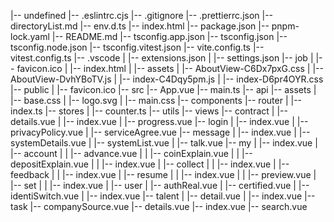 |-- undefined
    |-- .eslintrc.cjs
    |-- .gitignore
    |-- .prettierrc.json
    |-- directoryList.md
    |-- env.d.ts
    |-- index.html
    |-- package.json
    |-- pnpm-lock.yaml
    |-- README.md
    |-- tsconfig.app.json
    |-- tsconfig.json
    |-- tsconfig.node.json
    |-- tsconfig.vitest.json
    |-- vite.config.ts
    |-- vitest.config.ts
    |-- .vscode
    |   |-- extensions.json
    |   |-- settings.json
    |-- job
    |   |-- favicon.ico
    |   |-- index.html
    |   |-- assets
    |       |-- AboutView-C6Dx7pxG.css
    |       |-- AboutView-DvhYBoTV.js
    |       |-- index-C4Dqy5pm.js
    |       |-- index-D6pr4OYR.css
    |-- public
    |   |-- favicon.ico
    |-- src
        |-- App.vue
        |-- main.ts
        |-- api
        |-- assets
        |   |-- base.css
        |   |-- logo.svg
        |   |-- main.css
        |-- components
        |-- router
        |   |-- index.ts
        |-- stores
        |   |-- counter.ts
        |-- utils
        |-- views
            |-- contract
            |   |-- details.vue
            |   |-- index.vue
            |   |-- progress.vue
            |-- login
            |   |-- index.vue
            |   |-- privacyPolicy.vue
            |   |-- serviceAgree.vue
            |-- message
            |   |-- index.vue
            |   |-- systemDetails.vue
            |   |-- systemList.vue
            |   |-- talk.vue
            |-- my
            |   |-- index.vue
            |   |-- account
            |   |   |-- advance.vue
            |   |   |-- coinExplain.vue
            |   |   |-- depositExplain.vue
            |   |   |-- index.vue
            |   |-- collect
            |   |   |-- index.vue
            |   |-- feedback
            |   |   |-- index.vue
            |   |-- resume
            |   |   |-- index.vue
            |   |   |-- preview.vue
            |   |-- set
            |   |   |-- index.vue
            |   |-- user
            |       |-- authReal.vue
            |       |-- certified.vue
            |       |-- identiSwitch.vue
            |       |-- index.vue
            |-- talent
            |   |-- detail.vue
            |   |-- index.vue
            |-- task
                |-- companySource.vue
                |-- details.vue
                |-- index.vue
                |-- search.vue
